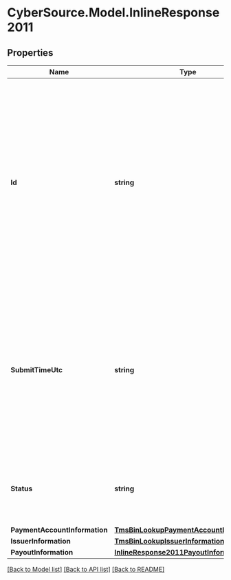 # CyberSource.Model.InlineResponse2011
## Properties

Name | Type | Description | Notes
------------ | ------------- | ------------- | -------------
**Id** | **string** | An unique identification number generated by Cybersource to identify the submitted request. Returned by all services. It is also appended to the endpoint of the resource. On incremental authorizations, this value with be the same as the identification number returned in the original authorization response.  | [optional] 
**SubmitTimeUtc** | **string** | Time of request in UTC. Format: &#x60;YYYY-MM-DDThh:mm:ssZ&#x60; **Example** &#x60;2016-08-11T22:47:57Z&#x60; equals August 11, 2016, at 22:47:57 (10:47:57 p.m.). The &#x60;T&#x60; separates the date and the time. The &#x60;Z&#x60; indicates UTC.  Returned by Cybersource for all services.  | [optional] 
**Status** | **string** | The status of the submitted transaction.  Possible values:  - COMPLETED  - MULTIPLE  - NO MATCH  | [optional] 
**PaymentAccountInformation** | [**TmsBinLookupPaymentAccountInformation**](TmsBinLookupPaymentAccountInformation.md) |  | [optional] 
**IssuerInformation** | [**TmsBinLookupIssuerInformation**](TmsBinLookupIssuerInformation.md) |  | [optional] 
**PayoutInformation** | [**InlineResponse2011PayoutInformation**](InlineResponse2011PayoutInformation.md) |  | [optional] 

[[Back to Model list]](../README.md#documentation-for-models) [[Back to API list]](../README.md#documentation-for-api-endpoints) [[Back to README]](../README.md)

